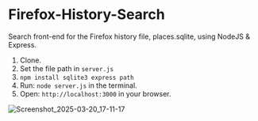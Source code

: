 # Firefox-History-Search
Search front-end for the Firefox history file, places.sqlite, using NodeJS & Express.

1. Clone.
2. Set the file path in `server.js`
3. `npm install sqlite3 express path`
4. Run: `node server.js` in the terminal.
5. Open: `http://localhost:3000` in your browser.

![Screenshot_2025-03-20_17-11-17](https://github.com/user-attachments/assets/bad77817-923f-4278-9e04-16bb15f92b5f)
